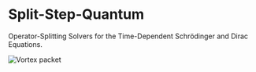 # Split-Step-Quantum

Operator-Splitting Solvers for the Time-Dependent Schrödinger and Dirac Equations.


![Vortex packet](\examples\Schrodinger\vortex_co-axis_vz=0_Bz=2.0T\Psi.gif)